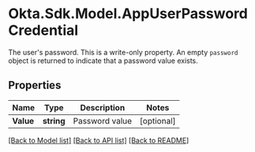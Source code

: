 # Okta.Sdk.Model.AppUserPasswordCredential
The user's password. This is a write-only property. An empty `password` object is returned to indicate that a password value exists.

## Properties

Name | Type | Description | Notes
------------ | ------------- | ------------- | -------------
**Value** | **string** | Password value | [optional] 

[[Back to Model list]](../README.md#documentation-for-models) [[Back to API list]](../README.md#documentation-for-api-endpoints) [[Back to README]](../README.md)

